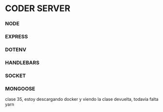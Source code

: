 # CODER SERVER

### NODE
### EXPRESS
### DOTENV
### HANDLEBARS
### SOCKET
### MONGOOSE

clase 35, estoy descargando docker y viendo la clase devuelta, todavía falta yarn 
